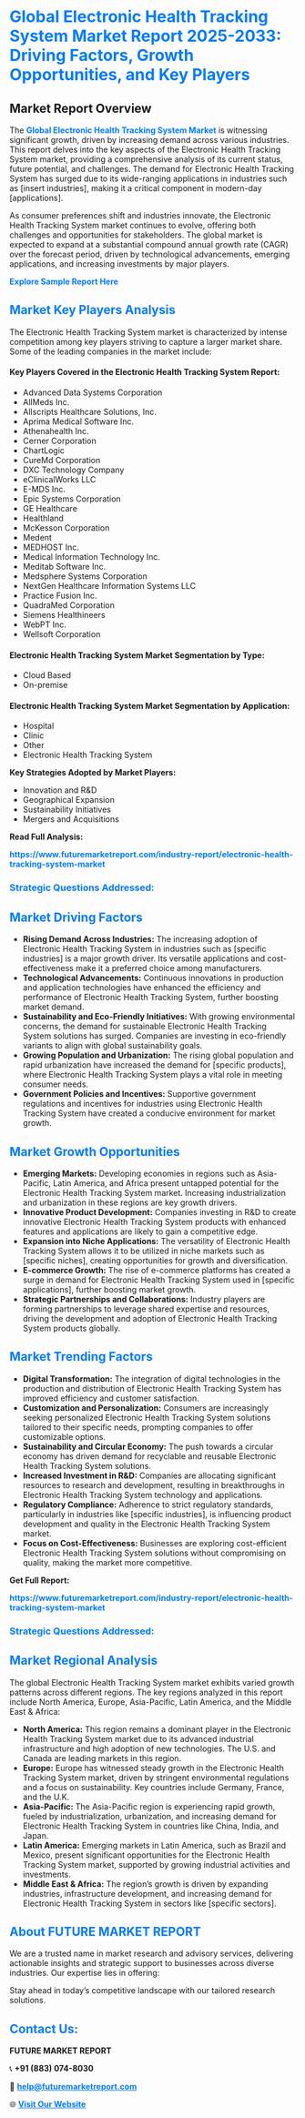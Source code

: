 <h1 style="color: #007BFF;">Global Electronic Health Tracking System Market Report 2025-2033: Driving Factors, Growth Opportunities, and Key Players</h1>

<section id="overview">
<h2>Market Report Overview</h2>
<p>The <a href="https://www.futuremarketreport.com/industry-report/electronic-health-tracking-system-market" style="color: #007BFF; text-decoration: none;"><strong>Global Electronic Health Tracking System Market</strong></a> is witnessing significant growth, driven by increasing demand across various industries. This report delves into the key aspects of the Electronic Health Tracking System market, providing a comprehensive analysis of its current status, future potential, and challenges. The demand for Electronic Health Tracking System has surged due to its wide-ranging applications in industries such as [insert industries], making it a critical component in modern-day [applications].</p>
<p>As consumer preferences shift and industries innovate, the Electronic Health Tracking System market continues to evolve, offering both challenges and opportunities for stakeholders. The global market is expected to expand at a substantial compound annual growth rate (CAGR) over the forecast period, driven by technological advancements, emerging applications, and increasing investments by major players.</p>
</section>

<section id="overview">
<p><a href="https://www.futuremarketreport.com/request-sample/reportId=127558" style="color: #007BFF; text-decoration: none;"><strong>Explore Sample Report Here</strong></a></p>
</section>

<section id="key-players">
<h2 style="color: #007BFF;">Market Key Players Analysis</h2>
<p>The Electronic Health Tracking System market is characterized by intense competition among key players striving to capture a larger market share. Some of the leading companies in the market include:</p>
<h4>Key Players Covered in the Electronic Health Tracking System Report:</h4>
<ul><li>Advanced Data Systems Corporation</li><li>AllMeds Inc.</li><li>Allscripts Healthcare Solutions, Inc.</li><li>Aprima Medical Software Inc.</li><li>Athenahealth Inc.</li><li>Cerner Corporation</li><li>ChartLogic</li><li>CureMd Corporation</li><li>DXC Technology Company</li><li>eClinicalWorks LLC</li><li>E-MDS Inc.</li><li>Epic Systems Corporation</li><li>GE Healthcare</li><li>Healthland</li><li>McKesson Corporation</li><li>Medent</li><li>MEDHOST Inc.</li><li>Medical Information Technology Inc.</li><li>Meditab Software Inc.</li><li>Medsphere Systems Corporation</li><li>NextGen Healthcare Information Systems LLC</li><li>Practice Fusion Inc.</li><li>QuadraMed Corporation</li><li>Siemens Healthineers</li><li>WebPT Inc.</li><li>Wellsoft Corporation</li></ul>
<h4>Electronic Health Tracking System Market Segmentation by Type:</h4>
<ul><li>Cloud Based</li><li>On-premise</li></ul>

<h4>Electronic Health Tracking System Market Segmentation by Application:</h4>
<ul><li>Hospital</li><li>Clinic</li><li>Other</li><li>Electronic Health Tracking System</li></ul>
<p><strong>Key Strategies Adopted by Market Players:</strong></p>
<ul>
<li>Innovation and R&D</li>
<li>Geographical Expansion</li>
<li>Sustainability Initiatives</li>
<li>Mergers and Acquisitions</li>
</ul>
</section>

<section>
<p><strong>Read Full Analysis: </strong></p><a href="https://www.futuremarketreport.com/industry-report/electronic-health-tracking-system-market" style="color: #007BFF; text-decoration: none;"><strong>https://www.futuremarketreport.com/industry-report/electronic-health-tracking-system-market</strong></a>
<h3 style="color: #007BFF;">Strategic Questions Addressed:</h3>
</section>

<section id="driving-factors">
<h2 style="color: #007BFF;">Market Driving Factors</h2>
<ul>
<li><strong>Rising Demand Across Industries:</strong> The increasing adoption of Electronic Health Tracking System in industries such as [specific industries] is a major growth driver. Its versatile applications and cost-effectiveness make it a preferred choice among manufacturers.</li>
<li><strong>Technological Advancements:</strong> Continuous innovations in production and application technologies have enhanced the efficiency and performance of Electronic Health Tracking System, further boosting market demand.</li>
<li><strong>Sustainability and Eco-Friendly Initiatives:</strong> With growing environmental concerns, the demand for sustainable Electronic Health Tracking System solutions has surged. Companies are investing in eco-friendly variants to align with global sustainability goals.</li>
<li><strong>Growing Population and Urbanization:</strong> The rising global population and rapid urbanization have increased the demand for [specific products], where Electronic Health Tracking System plays a vital role in meeting consumer needs.</li>
<li><strong>Government Policies and Incentives:</strong> Supportive government regulations and incentives for industries using Electronic Health Tracking System have created a conducive environment for market growth.</li>
</ul>
</section>

<section id="growth-opportunities">
<h2 style="color: #007BFF;">Market Growth Opportunities</h2>
<ul>
<li><strong>Emerging Markets:</strong> Developing economies in regions such as Asia-Pacific, Latin America, and Africa present untapped potential for the Electronic Health Tracking System market. Increasing industrialization and urbanization in these regions are key growth drivers.</li>
<li><strong>Innovative Product Development:</strong> Companies investing in R&D to create innovative Electronic Health Tracking System products with enhanced features and applications are likely to gain a competitive edge.</li>
<li><strong>Expansion into Niche Applications:</strong> The versatility of Electronic Health Tracking System allows it to be utilized in niche markets such as [specific niches], creating opportunities for growth and diversification.</li>
<li><strong>E-commerce Growth:</strong> The rise of e-commerce platforms has created a surge in demand for Electronic Health Tracking System used in [specific applications], further boosting market growth.</li>
<li><strong>Strategic Partnerships and Collaborations:</strong> Industry players are forming partnerships to leverage shared expertise and resources, driving the development and adoption of Electronic Health Tracking System products globally.</li>
</ul>
</section>

<section id="trending-factors">
<h2 style="color: #007BFF;">Market Trending Factors</h2>
<ul>
<li><strong>Digital Transformation:</strong> The integration of digital technologies in the production and distribution of Electronic Health Tracking System has improved efficiency and customer satisfaction.</li>
<li><strong>Customization and Personalization:</strong> Consumers are increasingly seeking personalized Electronic Health Tracking System solutions tailored to their specific needs, prompting companies to offer customizable options.</li>
<li><strong>Sustainability and Circular Economy:</strong> The push towards a circular economy has driven demand for recyclable and reusable Electronic Health Tracking System solutions.</li>
<li><strong>Increased Investment in R&D:</strong> Companies are allocating significant resources to research and development, resulting in breakthroughs in Electronic Health Tracking System technology and applications.</li>
<li><strong>Regulatory Compliance:</strong> Adherence to strict regulatory standards, particularly in industries like [specific industries], is influencing product development and quality in the Electronic Health Tracking System market.</li>
<li><strong>Focus on Cost-Effectiveness:</strong> Businesses are exploring cost-efficient Electronic Health Tracking System solutions without compromising on quality, making the market more competitive.</li>
</ul>
</section>

<section>
<p><strong>Get Full Report: </strong></p><a href="https://www.futuremarketreport.com/industry-report/electronic-health-tracking-system-market" style="color: #007BFF; text-decoration: none;"><strong>https://www.futuremarketreport.com/industry-report/electronic-health-tracking-system-market</strong></a>
<h3 style="color: #007BFF;">Strategic Questions Addressed:</h3>
</section>


<section id="regional-analysis">
<h2 style="color: #007BFF;">Market Regional Analysis</h2>
<p>The global Electronic Health Tracking System market exhibits varied growth patterns across different regions. The key regions analyzed in this report include North America, Europe, Asia-Pacific, Latin America, and the Middle East & Africa:</p>
<ul>
<li><strong>North America:</strong> This region remains a dominant player in the Electronic Health Tracking System market due to its advanced industrial infrastructure and high adoption of new technologies. The U.S. and Canada are leading markets in this region.</li>
<li><strong>Europe:</strong> Europe has witnessed steady growth in the Electronic Health Tracking System market, driven by stringent environmental regulations and a focus on sustainability. Key countries include Germany, France, and the U.K.</li>
<li><strong>Asia-Pacific:</strong> The Asia-Pacific region is experiencing rapid growth, fueled by industrialization, urbanization, and increasing demand for Electronic Health Tracking System in countries like China, India, and Japan.</li>
<li><strong>Latin America:</strong> Emerging markets in Latin America, such as Brazil and Mexico, present significant opportunities for the Electronic Health Tracking System market, supported by growing industrial activities and investments.</li>
<li><strong>Middle East & Africa:</strong> The region’s growth is driven by expanding industries, infrastructure development, and increasing demand for Electronic Health Tracking System in sectors like [specific sectors].</li>
</ul>
</section>

<footer>
<h2 style="color: #007BFF;">About FUTURE MARKET REPORT</h2>
<p>We are a trusted name in market research and advisory services, delivering actionable insights and strategic support to businesses across diverse industries. Our expertise lies in offering:</p>

<p>Stay ahead in today’s competitive landscape with our tailored research solutions.</p>

<h2 style="color: #007BFF;">Contact Us:</h2>
<p><strong>FUTURE MARKET REPORT</strong></p>
<p>📞 <strong>+91 (883) 074-8030</strong></p>
<p>📧 <strong><a href="mailto:help@futuremarketreport.com" style="color: #007BFF;">help@futuremarketreport.com</a></strong></p>
<p>🌐 <strong><a href="https://www.futuremarketreport.com/" style="color: #007BFF;">Visit Our Website</a></strong></p>
</footer>